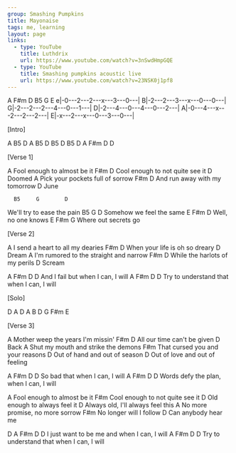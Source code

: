 ```yaml
---
group: Smashing Pumpkins
title: Mayonaise
tags: me, learning
layout: page
links:
  - type: YouTube
    title: Luthdrix
    url: https://www.youtube.com/watch?v=3nSwdHmpGQE
  - type: YouTube
    title: Smashing pumpkins acoustic live
    url: https://www.youtube.com/watch?v=23NSK0j1pf8
---
```



   A  F#m  D   B5  G   E
e|-0---2---2---x---3---0---|
B|-2---2---3---x---0---0---|
G|-2---2---2---4---0---1---|
D|-2---4---0---4---0---2---|
A|-0---4---x---2---2---2---|
E|-x---2---x---0---3---0---|
 
 
[Intro]
 
A B5 D
A B5 D
B5 D B5 D
A F#m D D
 
 
[Verse 1]
 
A
Fool enough to almost be it
F#m                              D
Cool enough to not quite see it
       D
Doomed
A
Pick your pockets full of sorrow
F#m                            D
And run away with my tomorrow
     D
June
 
 
      B5     G        D
We'll try to ease the pain
    B5     G        D
Somehow we feel the same
      E  F#m  D
Well, no one knows
E            F#m  G
Where out secrets go
 
 
[Verse 2]
 
A
I send a heart to all my dearies
F#m                             D
When your life is oh so dreary
      D
Dream
A
I'm rumored to the straight and narrow
F#m                             D
While the harlots of my perils
       D
Scream
 
A     F#m      D             D
And I fail but when I can, I will
A           F#m               D      D
Try to understand that when I can, I will
 
 
[Solo]
 
D   A   D     A
B   D   G F#m E
 
 
[Verse 3]
 
A
Mother weep the years I'm missin'
F#m                          D
All our time can't be given
     D
Back
A
Shut my mouth and strike the demons
F#m
That cursed you and your reasons
D
Out of hand and out of season
D
Out of love and out of feeling
 
A  F#m             D      D
So bad that when I can, I will
A              F#m          D      D
Words defy the plan, when I can, I will
 
 
A
Fool enough to almost be it
F#m
Cool enough to not quite see it
D
Old enough to always feel it
D
Always old, I'll always feel this
A
No more promise, no more sorrow
F#m
No longer will I follow
D
Can anybody hear me
 
D              A  F#m           D      D
I just want to be me and when I can, I will
A           F#m               D      D
Try to understand that when I can, I will


